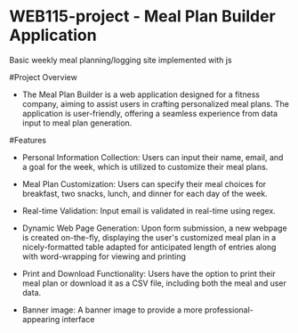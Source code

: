# WEB115-project - Meal Plan Builder Application
Basic weekly meal planning/logging site implemented with js
  
#Project Overview

- The Meal Plan Builder is a web application designed for a fitness company, aiming to assist users in crafting personalized meal plans. The application is user-friendly, offering a seamless experience from data input to meal plan generation.

#Features
- Personal Information Collection: Users can input their name, email, and a goal for the week, which is utilized to customize their meal plans.

- Meal Plan Customization: Users can specify their meal choices for breakfast, two snacks, lunch, and dinner for each day of the week.
    
- Real-time Validation: Input email is validated in real-time using regex.
    
- Dynamic Web Page Generation: Upon form submission, a new webpage is created on-the-fly, displaying the user's customized meal plan in a nicely-formatted table adapted for anticipated length of entries along with word-wrapping for viewing and printing
    
- Print and Download Functionality: Users have the option to print their meal plan or download it as a CSV file, including both the meal and user data.

- Banner image: A banner image to provide a more professional-appearing interface
